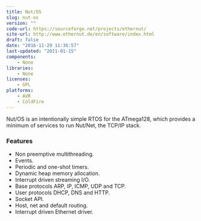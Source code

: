 ```yaml
---
title: Nut/OS
slug: nut-os
version: ""
code-url: https://sourceforge.net/projects/ethernut/
site-url: http://www.ethernut.de/en/software/index.html
draft: false
date: "2016-11-29 11:36:57"
last-updated: "2021-01-15"
components:
    - None
libraries:
    - None
licenses:
    - GPL
platforms:
    - AVR
    - ColdFire
---
```



Nut/OS is an intentionally simple RTOS for the ATmega128, which provides a minimum of services to run Nut/Net, the TCP/IP stack.

<!--more-->

### Features
- Non preemptive multithreading.
- Events.
- Periodic and one-shot timers.
- Dynamic heap memory allocation.
- Interrupt driven streaming I/O.
- Base protocols ARP, IP, ICMP, UDP and TCP.
- User protocols DHCP, DNS and HTTP.
- Socket API.
- Host, net and default routing.
- Interrupt driven Ethernet driver.


